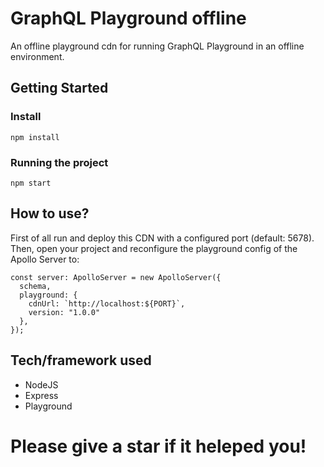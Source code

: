 # GraphQL Playground offline
An offline playground cdn for running GraphQL Playground in an offline environment.

## Getting Started
### Install
```
npm install  
```
### Running the project
```
npm start
```

## How to use?
First of all run and deploy this CDN with a configured port (default: 5678).
Then, open your project and reconfigure the playground config of the Apollo Server to:
```
const server: ApolloServer = new ApolloServer({
  schema,
  playground: {
    cdnUrl: `http://localhost:${PORT}`,
    version: "1.0.0"
  },
});
```

## Tech/framework used
* NodeJS
* Express
* Playground

# Please give a star if it heleped you!
